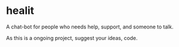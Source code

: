 # healit
A chat-bot for people who needs help, support, and someone to talk.

As this is a ongoing project, suggest your ideas, code.

